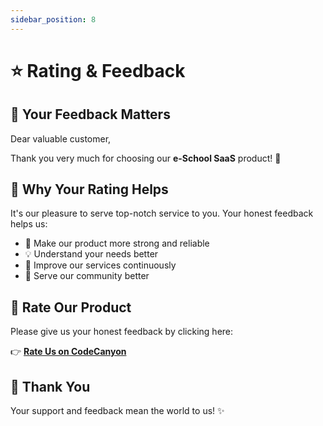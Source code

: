 ```yaml
---
sidebar_position: 8
---
```


# ⭐ Rating & Feedback

## 💝 Your Feedback Matters

Dear valuable customer,

Thank you very much for choosing our **e-School SaaS** product! 🎉

## 🌟 Why Your Rating Helps

It's our pleasure to serve top-notch service to you. Your honest feedback helps us:

- 🚀 Make our product more strong and reliable
- 💡 Understand your needs better
- 🔧 Improve our services continuously
- 🤝 Serve our community better

## 📝 Rate Our Product

Please give us your honest feedback by clicking here:

👉 **[Rate Us on CodeCanyon](https://codecanyon.net/downloads)**

## 🙏 Thank You

Your support and feedback mean the world to us! ✨ 